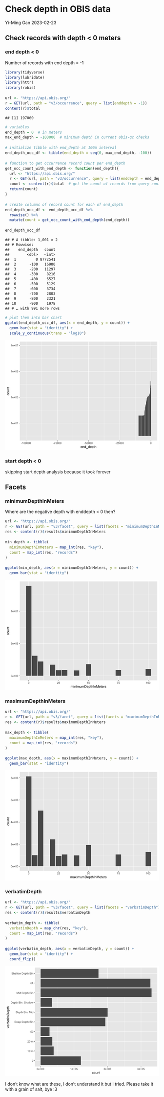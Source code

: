 Check depth in OBIS data
================
Yi-Ming Gan
2023-02-23

## Check records with depth \< 0 meters

### end depth \< 0

Number of records with end depth = -1

``` r
library(tidyverse)
library(lubridate)
library(httr)
library(robis)

url <- "https://api.obis.org/"
r = GET(url, path = "v3/occurrence", query = list(enddepth = -1))
content(r)$total
```

    ## [1] 197060

``` r
# variables
end_depth = 0  # in meters
max_end_depth = -100000  # minimum depth in current obis-qc checks

# initialize tibble with end_depth at 100m interval
end_depth_occ_df <- tibble(end_depth = seq(0, max_end_depth, -100))

# function to get occurrence record count per end_depth
get_occ_count_with_end_depth <- function(end_depth){
  url <- "https://api.obis.org/"
  r <- GET(url, path = "v3/occurrence", query = list(enddepth = end_depth))
  count <- content(r)$total  # get the count of records from query content
  return(count)
}

# create columns of record count for each of end_depth
end_depth_occ_df <- end_depth_occ_df %>%
  rowwise() %>%
  mutate(count = get_occ_count_with_end_depth(end_depth))

end_depth_occ_df 
```

    ## # A tibble: 1,001 × 2
    ## # Rowwise: 
    ##    end_depth   count
    ##        <dbl>   <int>
    ##  1         0 8772541
    ##  2      -100   16900
    ##  3      -200   11297
    ##  4      -300    8216
    ##  5      -400    6527
    ##  6      -500    5129
    ##  7      -600    3734
    ##  8      -700    2803
    ##  9      -800    2321
    ## 10      -900    1978
    ## # … with 991 more rows

``` r
# plot them into bar chart
ggplot(end_depth_occ_df, aes(x = end_depth, y = count)) + 
  geom_bar(stat = "identity") +
  scale_y_continuous(trans = "log10")
```

![](depth_files/figure-gfm/end%20depth%20occ%20count-1.png)<!-- -->

### start depth \< 0

skipping start depth analysis because it took forever

## Facets

### minimumDepthInMeters

Where are the negative depth with enddepth \< 0 then?

``` r
url <- "https://api.obis.org/"
r <- GET(url, path = "v3/facet", query = list(facets = "minimumDepthInMeters"))
res <- content(r)$results$minimumDepthInMeters

min_depth <- tibble(
  minimumDepthInMeters = map_int(res, "key"),
  count = map_int(res, "records")
)

ggplot(min_depth, aes(x = minimumDepthInMeters, y = count)) +
  geom_bar(stat = "identity")
```

![](depth_files/figure-gfm/min%20depth-1.png)<!-- -->

### maximumDepthInMeters

``` r
url <- "https://api.obis.org/"
r <- GET(url, path = "v3/facet", query = list(facets = "maximumDepthInMeters"))
res <- content(r)$results$maximumDepthInMeters

max_depth <- tibble(
  maximumDepthInMeters = map_int(res, "key"),
  count = map_int(res, "records")
)

ggplot(max_depth, aes(x = maximumDepthInMeters, y = count)) +
  geom_bar(stat = "identity")
```

![](depth_files/figure-gfm/max%20depth-1.png)<!-- -->

### verbatimDepth

``` r
url <- "https://api.obis.org/"
r <- GET(url, path = "v3/facet", query = list(facets = "verbatimDepth"))
res <- content(r)$results$verbatimDepth

verbatim_depth <- tibble(
  verbatimDepth = map_chr(res, "key"),
  count = map_int(res, "records")
)

ggplot(verbatim_depth, aes(x = verbatimDepth, y = count)) +
  geom_bar(stat = "identity") +
  coord_flip()
```

![](depth_files/figure-gfm/verbatim%20depth-1.png)<!-- -->

I don’t know what are these, I don’t understand it but I tried. Please
take it with a grain of salt, bye :3
